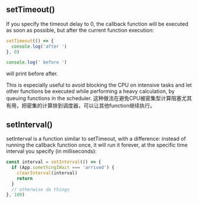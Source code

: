 ## setTimeout()
If you specify the timeout delay to 0, the callback function will be executed as soon as possible, but after the current function execution:

```js
setTimeout(() => {
  console.log('after ')
}, 0)

console.log(' before ')
```
will print before after.

This is especially useful to avoid blocking the CPU on intensive tasks and let other functions be executed while performing a heavy calculation, by queuing functions in the scheduler.
这种做法在避免CPU被密集型计算阻塞尤其有用，把密集的计算排到调度器，可以让其他function继续执行。

## setInterval()
setInterval is a function similar to setTimeout, with a difference: instead of running the callback function once, it will run it forever, at the specific time interval you specify (in milliseconds):

```js
const interval = setInterval(() => {
  if (App.somethingIWait === 'arrived') {
    clearInterval(interval)
    return
  }
  // otherwise do things
}, 100)
```